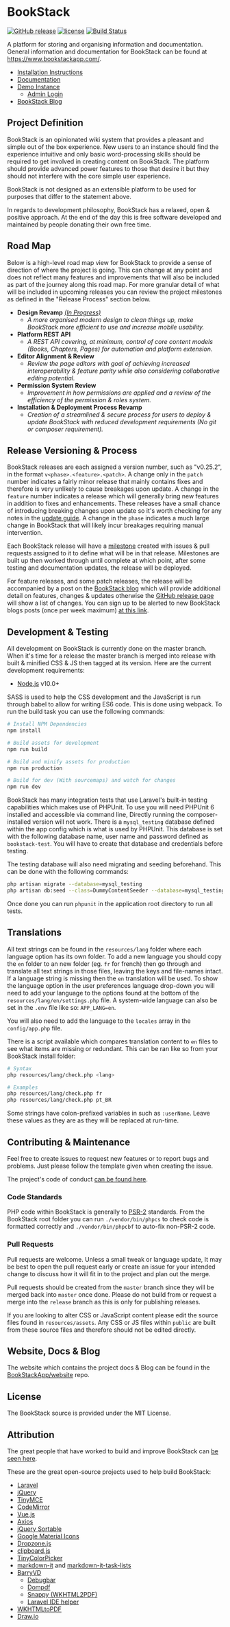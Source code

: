 # BookStack

[![GitHub release](https://img.shields.io/github/release/BookStackApp/BookStack.svg)](https://github.com/BookStackApp/BookStack/releases/latest)
[![license](https://img.shields.io/badge/License-MIT-yellow.svg)](https://github.com/BookStackApp/BookStack/blob/master/LICENSE)
[![Build Status](https://travis-ci.org/BookStackApp/BookStack.svg)](https://travis-ci.org/BookStackApp/BookStack)

A platform for storing and organising information and documentation. General information and documentation for BookStack can be found at https://www.bookstackapp.com/.

* [Installation Instructions](https://www.bookstackapp.com/docs/admin/installation)
* [Documentation](https://www.bookstackapp.com/docs)
* [Demo Instance](https://demo.bookstackapp.com)
    * [Admin Login](https://demo.bookstackapp.com/login?email=admin@example.com&password=password)
* [BookStack Blog](https://www.bookstackapp.com/blog)

## Project Definition

BookStack is an opinionated wiki system that provides a pleasant and simple out of the box experience. New users to an instance should find the experience intuitive and only basic word-processing skills should be required to get involved in creating content on BookStack. The platform should provide advanced power features to those that desire it but they should not interfere with the core simple user experience.

BookStack is not designed as an extensible platform to be used for purposes that differ to the statement above.

In regards to development philosophy, BookStack has a relaxed, open & positive approach. At the end of the day this is free software developed and maintained by people donating their own free time.

## Road Map

Below is a high-level road map view for BookStack to provide a sense of direction of where the project is going. This can change at any point and does not reflect many features and improvements that will also be included as part of the journey along this road map. For more granular detail of what will be included in upcoming releases you can review the project milestones as defined in the "Release Process" section below.

- **Design Revamp** *[(In Progress)](https://github.com/BookStackApp/BookStack/pull/1153)*
    - *A more organised modern design to clean things up, make BookStack more efficient to use and increase mobile usability.*
- **Platform REST API**
    - *A REST API covering, at minimum, control of core content models (Books, Chapters, Pages) for automation and platform extension.*
- **Editor Alignment & Review**
    - *Review the page editors with goal of achieving increased interoperability & feature parity while also considering collaborative editing potential.*
- **Permission System Review**
    - *Improvement in how permissions are applied and a review of the efficiency of the permission & roles system.*
- **Installation & Deployment Process Revamp**
    - *Creation of a streamlined & secure process for users to deploy & update BookStack with reduced development requirements (No git or composer requirement).*

## Release Versioning & Process

BookStack releases are each assigned a version number, such as "v0.25.2", in the format `v<phase>.<feature>.<patch>`. A change only in the `patch` number indicates a fairly minor release that mainly contains fixes and therefore is very unlikely to cause breakages upon update. A change in the `feature` number indicates a release which will generally bring new features in addition to fixes and enhancements. These releases have a small chance of introducing breaking changes upon update so it's worth checking for any notes in the [update guide](https://www.bookstackapp.com/docs/admin/updates/). A change in the `phase` indicates a much large change in BookStack that will likely incur breakages requiring manual intervention.

Each BookStack release will have a [milestone](https://github.com/BookStackApp/BookStack/milestones) created with issues & pull requests assigned to it to define what will be in that release. Milestones are built up then worked through until complete at which point, after some testing and documentation updates, the release will be deployed. 

For feature releases, and some patch releases, the release will be accompanied by a post on the [BookStack blog](https://www.bookstackapp.com/blog/) which will provide additional detail on features, changes & updates otherwise the [GitHub release page](https://github.com/BookStackApp/BookStack/releases) will show a list of changes. You can sign up to be alerted to new BookStack blogs posts (once per week maximum) [at this link](http://eepurl.com/cmmq5j).

## Development & Testing

All development on BookStack is currently done on the master branch. When it's time for a release the master branch is merged into release with built & minified CSS & JS then tagged at its version. Here are the current development requirements:

* [Node.js](https://nodejs.org/en/) v10.0+

SASS is used to help the CSS development and the JavaScript is run through babel to allow for writing ES6 code. This is done using webpack. To run the build task you can use the following commands:

``` bash
# Install NPM Dependencies
npm install

# Build assets for development
npm run build

# Build and minify assets for production
npm run production

# Build for dev (With sourcemaps) and watch for changes
npm run dev
```

BookStack has many integration tests that use Laravel's built-in testing capabilities which makes use of PHPUnit. To use you will need PHPUnit 6 installed and accessible via command line, Directly running the composer-installed version will not work. There is a `mysql_testing` database defined within the app config which is what is used by PHPUnit. This database is set with the following database name, user name and password defined as `bookstack-test`. You will have to create that database and credentials before testing.

The testing database will also need migrating and seeding beforehand. This can be done with the following commands:

``` bash
php artisan migrate --database=mysql_testing
php artisan db:seed --class=DummyContentSeeder --database=mysql_testing
```

Once done you can run `phpunit` in the application root directory to run all tests.

## Translations

All text strings can be found in the `resources/lang` folder where each language option has its own folder. To add a new language you should copy the `en` folder to an new folder (eg. `fr` for french) then go through and translate all text strings in those files, leaving the keys and file-names intact. If a language string is missing then the `en` translation will be used. To show the language option in the user preferences language drop-down you will need to add your language to the options found at the bottom of the `resources/lang/en/settings.php` file. A system-wide language can also be set in the `.env` file like so: `APP_LANG=en`.

You will also need to add the language to the `locales` array in the `config/app.php` file.

There is a script available which compares translation content to `en` files to see what items are missing or redundant. This can be ran like so from your BookStack install folder:

```bash
# Syntax
php resources/lang/check.php <lang>

# Examples
php resources/lang/check.php fr
php resources/lang/check.php pt_BR
```

Some strings have colon-prefixed variables in such as `:userName`. Leave these values as they are as they will be replaced at run-time.

## Contributing & Maintenance

Feel free to create issues to request new features or to report bugs and problems. Just please follow the template given when creating the issue.

The project's code of conduct [can be found here](https://github.com/BookStackApp/BookStack/blob/master/.github/CODE_OF_CONDUCT.md).

### Code Standards

PHP code within BookStack is generally to [PSR-2](http://www.php-fig.org/psr/psr-2/) standards. From the BookStack root folder you can run `./vendor/bin/phpcs` to check code is formatted correctly and `./vendor/bin/phpcbf` to auto-fix non-PSR-2 code.

### Pull Requests

Pull requests are welcome. Unless a small tweak or language update, It may be best to open the pull request early or create an issue for your intended change to discuss how it will fit in to the project and plan out the merge.

Pull requests should be created from the `master` branch since they will be merged back into `master` once done. Please do not build from or request a merge into the `release` branch as this is only for publishing releases.

If you are looking to alter CSS or JavaScript content please edit the source files found in `resources/assets`. Any CSS or JS files within `public` are built from these source files and therefore should not be edited directly.

## Website, Docs & Blog

The website which contains the project docs & Blog can be found in the [BookStackApp/website](https://github.com/BookStackApp/website) repo.

## License

The BookStack source is provided under the MIT License.

## Attribution

The great people that have worked to build and improve BookStack can [be seen here](https://github.com/BookStackApp/BookStack/graphs/contributors).

These are the great open-source projects used to help build BookStack:

* [Laravel](http://laravel.com/)
* [jQuery](https://jquery.com/)
* [TinyMCE](https://www.tinymce.com/)
* [CodeMirror](https://codemirror.net)
* [Vue.js](http://vuejs.org/)
* [Axios](https://github.com/mzabriskie/axios)
* [jQuery Sortable](https://johnny.github.io/jquery-sortable/)
* [Google Material Icons](https://material.io/icons/)
* [Dropzone.js](http://www.dropzonejs.com/)
* [clipboard.js](https://clipboardjs.com/)
* [TinyColorPicker](http://www.dematte.at/tinyColorPicker/index.html)
* [markdown-it](https://github.com/markdown-it/markdown-it) and [markdown-it-task-lists](https://github.com/revin/markdown-it-task-lists)
* [BarryVD](https://github.com/barryvdh)
    * [Debugbar](https://github.com/barryvdh/laravel-debugbar)
    * [Dompdf](https://github.com/barryvdh/laravel-dompdf)
    * [Snappy (WKHTML2PDF)](https://github.com/barryvdh/laravel-snappy)
    * [Laravel IDE helper](https://github.com/barryvdh/laravel-ide-helper)
* [WKHTMLtoPDF](http://wkhtmltopdf.org/index.html)
* [Draw.io](https://github.com/jgraph/drawio)
